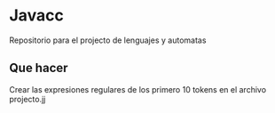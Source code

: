 # Javacc
Repositorio para el projecto de lenguajes y automatas

## Que hacer
Crear las expresiones regulares de los primero 10 tokens en el archivo projecto.jj

